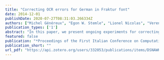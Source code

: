 ```yaml
---
title: "Correcting OCR errors for German in Fraktur font"
date: 2014-12-01
publishDate: 2020-07-27T08:31:03.266334Z
authors: ["Michel Généreux", "Egon W. Stemle", "Lionel Nicolas", "Verena Lyding"]
publication_types: ['1']
abstract: "In this paper, we present ongoing experiments for correcting OCR errors on German newspapers in Fraktur font. Our approach borrows from techniques for spelling correction in context using a probabilistic edit-operation error model and lexical resources. We highlight conditions in which high error reduction rates can be obtained and where the approach currently stands with real data."
featured: false
publication: "*Proceedings of the First Italian Conference on Computational Linguistics (CLiC-it 2014)*"
publication_short: ""
url_pdf: "https://api.zotero.org/users/332053/publications/items/DSNAWKSM/file/view"
---
```


